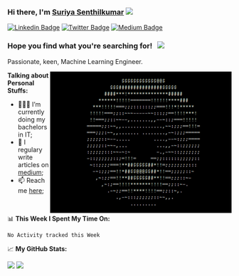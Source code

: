 ### Hi there, I'm <a href="https://linkedin.com/in/suriya-ks" target="_blank">Suriya Senthilkumar</a> <img src="https://media.giphy.com/media/hvRJCLFzcasrR4ia7z/giphy.gif" width="25px">

[![Linkedin Badge](https://img.shields.io/badge/-LinkedIn-0e76a8?style=flat-square&logo=Linkedin&logoColor=white)](https://linkedin.com/in/suriya-ks)
[![Twitter Badge](https://img.shields.io/badge/-Twitter-00acee?style=flat-square&logo=Twitter&logoColor=white)](https://twitter.com/suriyajr3)
[![Medium Badge](https://img.shields.io/badge/medium-%2312100E.svg?&style=for-square&logo=medium&logoColor=white)](https://medium.com/@suriya-ks)

### Hope you find what you're searching for! &nbsp; ![](https://visitor-badge.glitch.me/badge?page_id=Gapur.Gapur)

Passionate, keen, Machine Learning Engineer.

<img align="right" alt="GIF" src="https://github.com/suriya-it19/suriya-it19/blob/main/tumblr_n3xetmlDS41qav3uso1_500.gif" width="408" height="318" />
  

**Talking about Personal Stuffs:**

- 👨🏻‍💻 I’m currently doing my bachelors in IT;
- 📝 I regulary write articles on [medium](https://medium.com/@suriya-ks);
- 📫 Reach me [here](suriya.it19@bitsathy.ac.in);

</br>

📊 **This Week I Spent My Time On:**
<!--START_SECTION:waka-->
```text
No Activity tracked this Week
```
<!--END_SECTION:waka-->


📈 **My GitHub Stats:**

<p>
  <img height="180em" src="https://github-readme-stats.vercel.app/api?username=Gapur&show_icons=true&hide_border=true&&count_private=true&include_all_commits=true" />
  <img height="180em" src="https://github-readme-stats.vercel.app/api/top-langs/?username=Gapur&exclude_repo=KNN-Image-Classification&show_icons=true&hide_border=true&layout=compact&langs_count=8"/>
</p>
